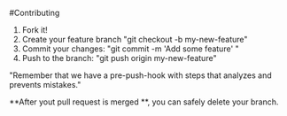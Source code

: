 #Contributing

1. Fork it!
2. Create your feature branch "git checkout -b my-new-feature"
3. Commit your changes: "git commit -m 'Add some feature' "
4. Push to the branch: "git push origin my-new-feature"

"Remember that we have a pre-push-hook with steps that analyzes and prevents mistakes."

**After yout pull request is merged **, you can safely delete your branch.